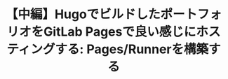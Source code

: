 ---
title: "【中編】HugoでビルドしたポートフォリオをGitLab Pagesで良い感じにホスティングする: Pages/Runnerを構築する"
lastmod: 2023-11-12
externalUrl: https://zenn.dev/jolly96k/articles/4fad0aa9a536aa
---